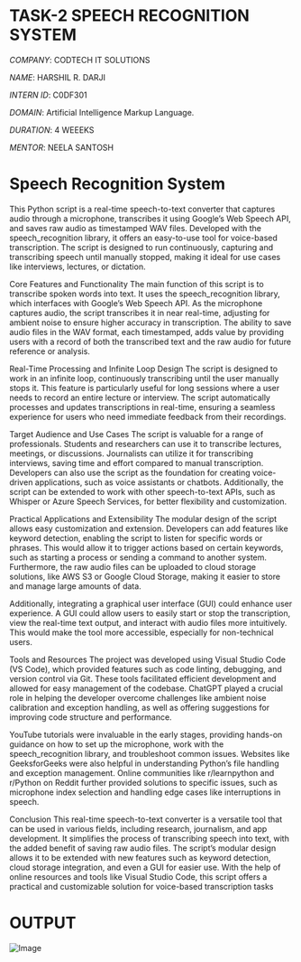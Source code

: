 # TASK-2 SPEECH RECOGNITION SYSTEM

*COMPANY*: CODTECH IT SOLUTIONS

*NAME*: HARSHIL R. DARJI

*INTERN ID*: C0DF301

*DOMAIN*: Artificial Intelligence Markup Language.

*DURATION*: 4 WEEEKS

*MENTOR*: NEELA SANTOSH

# Speech Recognition System

This Python script is a real-time speech-to-text converter that captures audio through a microphone, transcribes it using Google’s Web Speech API, and saves raw audio as timestamped WAV files. Developed with the speech_recognition library, it offers an easy-to-use tool for voice-based transcription. The script is designed to run continuously, capturing and transcribing speech until manually stopped, making it ideal for use cases like interviews, lectures, or dictation.

Core Features and Functionality
The main function of this script is to transcribe spoken words into text. It uses the speech_recognition library, which interfaces with Google’s Web Speech API. As the microphone captures audio, the script transcribes it in near real-time, adjusting for ambient noise to ensure higher accuracy in transcription. The ability to save audio files in the WAV format, each timestamped, adds value by providing users with a record of both the transcribed text and the raw audio for future reference or analysis.

Real-Time Processing and Infinite Loop Design
The script is designed to work in an infinite loop, continuously transcribing until the user manually stops it. This feature is particularly useful for long sessions where a user needs to record an entire lecture or interview. The script automatically processes and updates transcriptions in real-time, ensuring a seamless experience for users who need immediate feedback from their recordings.

Target Audience and Use Cases
The script is valuable for a range of professionals. Students and researchers can use it to transcribe lectures, meetings, or discussions. Journalists can utilize it for transcribing interviews, saving time and effort compared to manual transcription. Developers can also use the script as the foundation for creating voice-driven applications, such as voice assistants or chatbots. Additionally, the script can be extended to work with other speech-to-text APIs, such as Whisper or Azure Speech Services, for better flexibility and customization.

Practical Applications and Extensibility
The modular design of the script allows easy customization and extension. Developers can add features like keyword detection, enabling the script to listen for specific words or phrases. This would allow it to trigger actions based on certain keywords, such as starting a process or sending a command to another system. Furthermore, the raw audio files can be uploaded to cloud storage solutions, like AWS S3 or Google Cloud Storage, making it easier to store and manage large amounts of data.

Additionally, integrating a graphical user interface (GUI) could enhance user experience. A GUI could allow users to easily start or stop the transcription, view the real-time text output, and interact with audio files more intuitively. This would make the tool more accessible, especially for non-technical users.

Tools and Resources
The project was developed using Visual Studio Code (VS Code), which provided features such as code linting, debugging, and version control via Git. These tools facilitated efficient development and allowed for easy management of the codebase. ChatGPT played a crucial role in helping the developer overcome challenges like ambient noise calibration and exception handling, as well as offering suggestions for improving code structure and performance.

YouTube tutorials were invaluable in the early stages, providing hands-on guidance on how to set up the microphone, work with the speech_recognition library, and troubleshoot common issues. Websites like GeeksforGeeks were also helpful in understanding Python’s file handling and exception management. Online communities like r/learnpython and r/Python on Reddit further provided solutions to specific issues, such as microphone index selection and handling edge cases like interruptions in speech.

Conclusion
This real-time speech-to-text converter is a versatile tool that can be used in various fields, including research, journalism, and app development. It simplifies the process of transcribing speech into text, with the added benefit of saving raw audio files. The script’s modular design allows it to be extended with new features such as keyword detection, cloud storage integration, and even a GUI for easier use. With the help of online resources and tools like Visual Studio Code, this script offers a practical and customizable solution for voice-based transcription tasks

# OUTPUT 

![Image](https://github.com/user-attachments/assets/4efae0fe-c9e1-4a06-8277-59fcc3bb017b)
